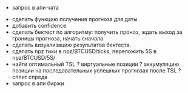 + запрос в апи чата
- сделать функцию получения прогноза для даты
- добавить confidence
- сделать бектест по алгоритму: получить проноз, ждать выход за границы прогноза, начать сначала.
- сделать визуализацию результатов бектеста.
- сделать npz тики в npz/BTCUSD/ticks, переложить 5S в npz/BTCUSD/5S/
- найти оптимальный TSL
? виртуальные позиции
? аккумуляцию позиции на последовательных успешных прогнозах после TSL
? сплит спреда
- запрос в апи биржи